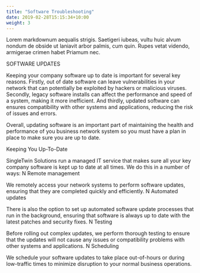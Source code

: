 ```yaml
---
title: "Software Troubleshooting"
date: 2019-02-28T15:15:34+10:00
weight: 3
---
```


Lorem markdownum aequalis strigis. Saetigeri iubeas, vultu huic alvum nondum
de obside ut laniavit arbor palmis, cum quin. Rupes vetat videndo, armigerae
crimen habet Priamum nec.
 


SOFTWARE UPDATES

Keeping your company software up to date is important for several key reasons. Firstly, out of date software can leave vulnerabilities in your network that can potentially be exploited by hackers or malicious viruses. Secondly, legacy software installs can affect the performance and speed of a system, making it more inefficient. And thirdly, updated software can ensures compatibility with other systems and applications, reducing the risk of issues and errors.

Overall, updating software is an important part of maintaining the health and performance of you business network system so you must have a plan in place to make sure you are up to date.


Keeping You Up-To-Date

SingleTwin Solutions run a managed IT service that makes sure all your key company software is kept up to date at all times. We do this in a number of ways:
N
Remote management

We remotely access your network systems to perform software updates, ensuring that they are completed quickly and efficiently.
N
Automated updates

There is also the option to set up automated software update processes that run in the background, ensuring that software is always up to date with the latest patches and security fixes.
N
Testing

Before rolling out complex updates, we perform thorough testing to ensure that the updates will not cause any issues or compatibility problems with other systems and applications.
N
Scheduling

We schedule your software updates to take place out-of-hours or during low-traffic times to minimize disruption to your normal business operations.
